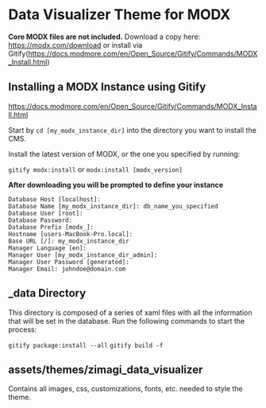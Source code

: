 # Data Visualizer Theme for MODX

**Core MODX files are not included.**
Download a copy here: https://modx.com/download or install via Gitify(https://docs.modmore.com/en/Open_Source/Gitify/Commands/MODX_Install.html)

## Installing a MODX Instance using Gitify

https://docs.modmore.com/en/Open_Source/Gitify/Commands/MODX_Install.html

Start by `cd [my_modx_instance_dir]` into the directory you want to install the CMS.

Install the latest version of MODX, or the one you specified by running:

`gitify modx:install` or `modx:install [modx_version]`

**After downloading you will be prompted to define your instance**

    Database Host [localhost]:
    Database Name [my_modx_instance_dir]: db_name_you_specified
    Database User [root]:
    Database Password:
    Database Prefix [modx_]:
    Hostname [users-MacBook-Pro.local]:
    Base URL [/]: my_modx_instance_dir
    Manager Language [en]:
    Manager User [my_modx_instance_dir_admin]:
    Manager User Password [generated]:
    Manager Email: johndoe@domain.com

## \_data Directory

This directory is composed of a series of xaml files with all the information that will be set in the database. Run the following commands to start the process:

`gitify package:install --all`
`gitify build -f`

## assets/themes/zimagi_data_visualizer

Contains all images, css, customizations, fonts, etc. needed to style the theme.
